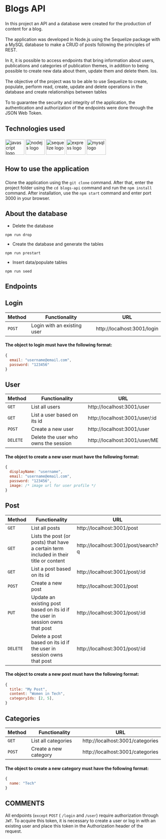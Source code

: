 <h1 align="left">Blogs API</h1>

###

<p align="left">In this project an API and a database were created for the production of content for a blog.<br><br>The application was developed in Node.js using the Sequelize package with a MySQL database to make a CRUD of posts following the principles of REST.<br><br>In it, it is possible to access endpoints that bring information about users, publications and categories of publication themes, in addition to being possible to create new data about them, update them and delete them. los.<br><br>The objective of the project was to be able to use Sequelize to create, populate, perform read, create, update and delete operations in the database and create relationships between tables<br><br>To to guarantee the security and integrity of the application, the authentication and authorization of the endpoints were done through the JSON Web Token.</p>

###

<h2 align="left">Technologies used</h2>

###

<div align="left">
  <img src="https://cdn.jsdelivr.net/gh/devicons/devicon/icons/javascript/javascript-original.svg" height="50" width="62" alt="javascript logo"  />
  <img src="https://cdn.jsdelivr.net/gh/devicons/devicon/icons/nodejs/nodejs-original.svg" height="50" width="62" alt="nodejs logo"  />
  <img src="https://cdn.jsdelivr.net/gh/devicons/devicon/icons/sequelize/sequelize-original.svg" height="50" width="62" alt="sequelize logo"  />
  <img src="https://cdn.jsdelivr.net/gh/devicons/devicon/icons/express/express-original.svg" height="50" width="62" alt="express logo"  />
  <img src="https://cdn.jsdelivr.net/gh/devicons/devicon/icons/mysql/mysql-original.svg" height="50" width="62" alt="mysql logo"  />
</div>

###

<h2 align="left">How to use the application</h2>

###

Clone the application using the `git clone` command. After that, enter the project folder using the `cd blogs-api` command and run the `npm install` command. After installation, use the `npm start` command and enter port 3000 in your browser.

###

<h2 align="left">About the database</h2>

- Delete the database

`npm run drop`

- Create the database and generate the tables

`npm run prestart`

- Insert data/populate tables

`npm run seed`

###

<h2 align="left">Endpoints</h2>

###

<h2 align="left">Login</h2>

| Method | Functionality | URL |
|---|---|---|
| `POST` | Login with an existing user | http://localhost:3001/login |

<h4>The object to login must have the following format:</h4>

```JavaScript
{
  email: "username@email.com",
  password: "123456"
}
```

###

<h2 align="left">User</h2>

| Method | Functionality | URL |
|---|---|---|
| `GET` | List all users | http://localhost:3001/user |
| `GET` | List a user based on its id | http://localhost:3001/user/:id |
| `POST` | Create a new user | http://localhost:3001/user |
| `DELETE` | Delete the user who owns the session | http://localhost:3001/user/ME |

<h4>The object to create a new user must have the following format:</h4>

```JavaScript
{
  displayName: "username",
  email: "username@email.com",
  password: "123456",
  image: /* image url for user profile */
}
```

###

<h2 align="left">Post</h2>

| Method | Functionality | URL |
|---|---|---|
| `GET` | List all posts | http://localhost:3001/post |
| `GET` | Lists the post (or posts) that have a certain term included in their title or content | http://localhost:3001/post/search?q |
| `GET` | List a post based on its id | http://localhost:3001/post/:id |
| `POST` | Create a new post | http://localhost:3001/post |
| `PUT` | Update an existing post based on its id if the user in session owns that post | http://localhost:3001/post/:id |
| `DELETE` | Delete a post based on its id if the user in session owns that post | http://localhost:3001/post/:id |

<h4>The object to create a new post must have the following format:</h4>

```JavaScript
{
  title: "My Post",
  content: "Women in Tech",
  categoryIds: [2, 5],
}
```

###

<h2 align="left">Categories</h2>

| Method | Functionality | URL |
|---|---|---|
| `GET` | List all categories | http://localhost:3001/categories |
| `POST` | Create a new category | http://localhost:3001/categories |

<h4>The object to create a new category must have the following format:</h4>

```JavaScript
{
  name: "Tech"
}
```

###

<h2 align="left">COMMENTS</h2>

All endpoints (`except` `POST` ( `/login` and `/user`) require authorization through `JWT`. To acquire this token, it is necessary to create a user or log in with an existing user and place this token in the Authorization header of the request.
